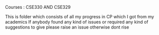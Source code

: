 Courses : CSE330 AND CSE329

This is folder which consists of all my progress in CP which I got from my academics If anybody found any kind of issues or required any kind of suggestions to give please raise an issue otherwise dont rise